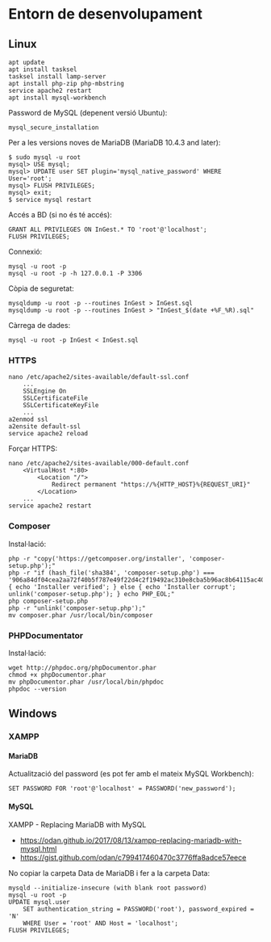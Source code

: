# Entorn de desenvolupament

## Linux

```
apt update
apt install tasksel
tasksel install lamp-server
apt install php-zip php-mbstring
service apache2 restart
apt install mysql-workbench
```

Password de MySQL (depenent versió Ubuntu):
```
mysql_secure_installation
```

Per a les versions noves de MariaDB (MariaDB 10.4.3 and later):

```
$ sudo mysql -u root 
mysql> USE mysql;
mysql> UPDATE user SET plugin='mysql_native_password' WHERE User='root';
mysql> FLUSH PRIVILEGES;
mysql> exit;
$ service mysql restart
```

Accés a BD (si no és té accés):
```
GRANT ALL PRIVILEGES ON InGest.* TO 'root'@'localhost';
FLUSH PRIVILEGES;
```

Connexió:
```
mysql -u root -p
mysql -u root -p -h 127.0.0.1 -P 3306
```

Còpia de seguretat:
```
mysqldump -u root -p --routines InGest > InGest.sql
mysqldump -u root -p --routines InGest > "InGest_$(date +%F_%R).sql"
```

Càrrega de dades:
```
mysql -u root -p InGest < InGest.sql
```

### HTTPS

```
nano /etc/apache2/sites-available/default-ssl.conf
    ...
    SSLEngine On
    SSLCertificateFile 
    SSLCertificateKeyFile
    ...
a2enmod ssl
a2ensite default-ssl
service apache2 reload
```

Forçar HTTPS:

```
nano /etc/apache2/sites-available/000-default.conf
    <VirtualHost *:80>
        <Location "/">
            Redirect permanent "https://%{HTTP_HOST}%{REQUEST_URI}"
        </Location>
    ...
service apache2 restart
```

### Composer

Instal·lació:
```
php -r "copy('https://getcomposer.org/installer', 'composer-setup.php');"
php -r "if (hash_file('sha384', 'composer-setup.php') === '906a84df04cea2aa72f40b5f787e49f22d4c2f19492ac310e8cba5b96ac8b64115ac402c8cd292b8a03482574915d1a8') { echo 'Installer verified'; } else { echo 'Installer corrupt'; unlink('composer-setup.php'); } echo PHP_EOL;"
php composer-setup.php
php -r "unlink('composer-setup.php');"
mv composer.phar /usr/local/bin/composer
```

### PHPDocumentator

Instal·lació:
```
wget http://phpdoc.org/phpDocumentor.phar
chmod +x phpDocumentor.phar
mv phpDocumentor.phar /usr/local/bin/phpdoc
phpdoc --version
```

## Windows

### XAMPP

#### MariaDB

Actualització del password (es pot fer amb el mateix MySQL Workbench):

```
SET PASSWORD FOR 'root'@'localhost' = PASSWORD('new_password');
```

#### MySQL

XAMPP - Replacing MariaDB with MySQL
* https://odan.github.io/2017/08/13/xampp-replacing-mariadb-with-mysql.html
* https://gist.github.com/odan/c799417460470c3776ffa8adce57eece

No copiar la carpeta Data de MariaDB i fer a la carpeta Data:

```
mysqld --initialize-insecure (with blank root password)
mysql -u root -p
UPDATE mysql.user
    SET authentication_string = PASSWORD('root'), password_expired = 'N'
    WHERE User = 'root' AND Host = 'localhost';
FLUSH PRIVILEGES;
```




